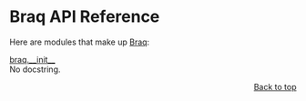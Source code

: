 # Braq API Reference
Here are modules that make up [Braq](/README.md):

[braq.\_\_init\_\_](/docs/api/modules/braq/__init__/README.md)
<br>
No docstring.

<p align="right"><a href="#braq-api-reference">Back to top</a></p>
